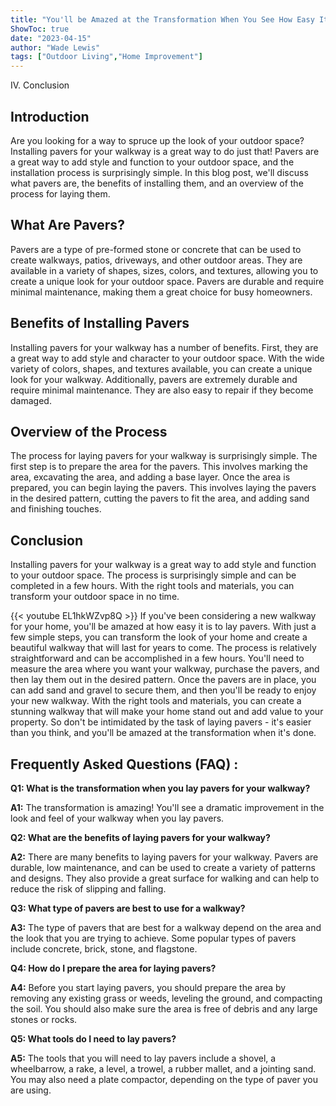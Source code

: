 ```yaml
---
title: "You'll be Amazed at the Transformation When You See How Easy It Is to Lay Pavers for Your Walkway!"
ShowToc: true 
date: "2023-04-15"
author: "Wade Lewis" 
tags: ["Outdoor Living","Home Improvement"]
---
```

IV. Conclusion

## Introduction

Are you looking for a way to spruce up the look of your outdoor space? Installing pavers for your walkway is a great way to do just that! Pavers are a great way to add style and function to your outdoor space, and the installation process is surprisingly simple. In this blog post, we'll discuss what pavers are, the benefits of installing them, and an overview of the process for laying them.

## What Are Pavers?

Pavers are a type of pre-formed stone or concrete that can be used to create walkways, patios, driveways, and other outdoor areas. They are available in a variety of shapes, sizes, colors, and textures, allowing you to create a unique look for your outdoor space. Pavers are durable and require minimal maintenance, making them a great choice for busy homeowners.

## Benefits of Installing Pavers

Installing pavers for your walkway has a number of benefits. First, they are a great way to add style and character to your outdoor space. With the wide variety of colors, shapes, and textures available, you can create a unique look for your walkway. Additionally, pavers are extremely durable and require minimal maintenance. They are also easy to repair if they become damaged.

## Overview of the Process

The process for laying pavers for your walkway is surprisingly simple. The first step is to prepare the area for the pavers. This involves marking the area, excavating the area, and adding a base layer. Once the area is prepared, you can begin laying the pavers. This involves laying the pavers in the desired pattern, cutting the pavers to fit the area, and adding sand and finishing touches.

## Conclusion

Installing pavers for your walkway is a great way to add style and function to your outdoor space. The process is surprisingly simple and can be completed in a few hours. With the right tools and materials, you can transform your outdoor space in no time.

{{< youtube EL1hkWZvp8Q >}} 
If you've been considering a new walkway for your home, you'll be amazed at how easy it is to lay pavers. With just a few simple steps, you can transform the look of your home and create a beautiful walkway that will last for years to come. The process is relatively straightforward and can be accomplished in a few hours. You'll need to measure the area where you want your walkway, purchase the pavers, and then lay them out in the desired pattern. Once the pavers are in place, you can add sand and gravel to secure them, and then you'll be ready to enjoy your new walkway. With the right tools and materials, you can create a stunning walkway that will make your home stand out and add value to your property. So don't be intimidated by the task of laying pavers - it's easier than you think, and you'll be amazed at the transformation when it's done.

## Frequently Asked Questions (FAQ) :
**Q1: What is the transformation when you lay pavers for your walkway?**

**A1:** The transformation is amazing! You'll see a dramatic improvement in the look and feel of your walkway when you lay pavers.

**Q2: What are the benefits of laying pavers for your walkway?**

**A2:** There are many benefits to laying pavers for your walkway. Pavers are durable, low maintenance, and can be used to create a variety of patterns and designs. They also provide a great surface for walking and can help to reduce the risk of slipping and falling.

**Q3: What type of pavers are best to use for a walkway?**

**A3:** The type of pavers that are best for a walkway depend on the area and the look that you are trying to achieve. Some popular types of pavers include concrete, brick, stone, and flagstone.

**Q4: How do I prepare the area for laying pavers?**

**A4:** Before you start laying pavers, you should prepare the area by removing any existing grass or weeds, leveling the ground, and compacting the soil. You should also make sure the area is free of debris and any large stones or rocks.

**Q5: What tools do I need to lay pavers?**

**A5:** The tools that you will need to lay pavers include a shovel, a wheelbarrow, a rake, a level, a trowel, a rubber mallet, and a jointing sand. You may also need a plate compactor, depending on the type of paver you are using.





